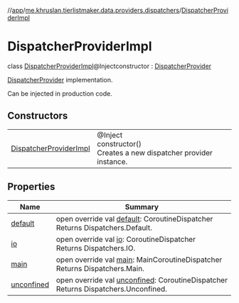 //[app](../../../index.md)/[me.khruslan.tierlistmaker.data.providers.dispatchers](../index.md)/[DispatcherProviderImpl](index.md)

# DispatcherProviderImpl

class [DispatcherProviderImpl](index.md)@Injectconstructor : [DispatcherProvider](../-dispatcher-provider/index.md)

[DispatcherProvider](../-dispatcher-provider/index.md) implementation.

Can be injected in production code.

## Constructors

| | |
|---|---|
| [DispatcherProviderImpl](-dispatcher-provider-impl.md) | @Inject<br>constructor()<br>Creates a new dispatcher provider instance. |

## Properties

| Name | Summary |
|---|---|
| [default](default.md) | open override val [default](default.md): CoroutineDispatcher<br>Returns Dispatchers.Default. |
| [io](io.md) | open override val [io](io.md): CoroutineDispatcher<br>Returns Dispatchers.IO. |
| [main](main.md) | open override val [main](main.md): MainCoroutineDispatcher<br>Returns Dispatchers.Main. |
| [unconfined](unconfined.md) | open override val [unconfined](unconfined.md): CoroutineDispatcher<br>Returns Dispatchers.Unconfined. |
